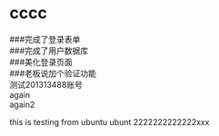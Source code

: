 # cccc  
###完成了登录表单  
###完成了用户数据库  
###美化登录页面  
###老板说加个验证功能  
测试201313488账号  
again  
again2  

this is testing from ubuntu
ubunt 2222222222222xxx